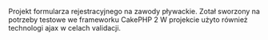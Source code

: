 Projekt formularza rejestracyjnego na zawody pływackie. 
Zotał sworzony na potrzeby testowe we frameworku CakePHP 2
W projekcie użyto również technologi ajax w celach validacji.
